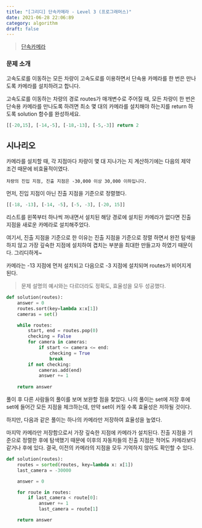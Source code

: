 ```yaml
---
title: "[그리디] 단속카메라 - Level 3 (프로그래머스)"
date: 2021-06-28 22:06:89
category: algorithm
draft: false
---
```

>[단속카메라](https://programmers.co.kr/learn/courses/30/lessons/42884)

### 문제 소개

고속도로를 이동하는 모든 차량이 고속도로를 이용하면서 단속용 카메라를 한 번은 만나도록 카메라를 설치하려고 합니다.

고속도로를 이동하는 차량의 경로 routes가 매개변수로 주어질 때, 모든 차량이 한 번은 단속용 카메라를 만나도록 하려면 최소 몇 대의 카메라를 설치해야 하는지를 return 하도록 solution 함수를 완성하세요.

```python
[[-20,15], [-14,-5], [-18,-13], [-5,-3]] return 2
```

## 시나리오
카메라를 설치할 때, 각 지점마다 차량이 몇 대 지나가는 지 계산하기에는 다음의 제약 조건 때문에 비효율적이였다.

`차량의 진입 지점, 진출 지점은 -30,000 이상 30,000 이하입니다.`

먼저, 진입 지점이 아닌 진출 지점을 기준으로 정렬했다.
```python
[[-18, -13], [-14, -5], [-5, -3], [-20, 15]]
```
리스트를 왼쪽부터 하나씩 꺼내면서 설치된 해당 경로에 설치된 카메라가 없다면 진출 지점을 새로운 카메라로 설치해주었다.

여기서, 진출 지점을 기준으로 한 이유는 진출 지점을 기준으로 정렬 하면서 완전 탐색을 하지 않고 가장 깊숙한 지점에 설치하여 겹치는 부분을 최대한 만들고자 하였기 때문이다. 그리디하게~

카메라는 -13 지점에 먼저 설치되고 다음으로 -3 지점에 설치되며 routes가 비어지게 된다.

>문제 설명의 예시와는 다르더라도 정확도, 효율성을 모두 성공했다.

```python
def solution(routes):
    answer = 0
    routes.sort(key=lambda x:x[1])
    cameras = set()

    while routes:
        start, end = routes.pop(0)
        checking = False
        for camera in cameras:
            if start <= camera <= end:
                checking = True
                break
        if not checking:
            cameras.add(end)
            answer += 1
            
    return answer
```

풀이 후 다른 사람들의 풀이를 보며 보완할 점을 찾았다. 나의 풀이는 set에 저장 후에 set에 들어간 모든 지점을 체크하는데, 만약 set이 커질 수록 효율성은 저하될 것이다.

하지만, 다음과 같은 풀이는 하나의 카메라만 저장하여 효율성을 높였다.

마지막 카메라만 저장함으로서 가장 깊숙한 지점에 카메라가 설치된다. 진출 지점을 기준으로 정렬한 후에 탐색했기 때문에 이후의 자동차들의 진출 지점은 적어도 카메라보다 같거나 후에 있다. 결국, 이전의 카메라의 지점을 모두 기억하지 않아도 확인할 수 있다. 

```python
def solution(routes):
    routes = sorted(routes, key=lambda x: x[1])
    last_camera = -30000

    answer = 0

    for route in routes:
        if last_camera < route[0]:
            answer += 1
            last_camera = route[1]

    return answer
```